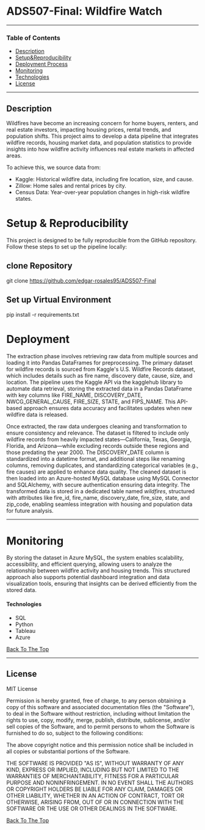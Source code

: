 # ADS507-Final: Wildfire Watch

---

### Table of Contents

- [Description](#description)
- [Setup&Reproducibility](#Setup&Reproducibility)
- [Deployment Process](#deployment)
- [Monitoring](#monitoring)
- [Technologies](#technologies)
- [License](#license)

---

## Description

Wildfires have become an increasing concern for home buyers, renters, and real estate investors, impacting housing prices, rental trends, and population shifts. This project aims to develop a data pipeline that integrates wildfire records, housing market data, and population statistics to provide insights into how wildfire activity influences real estate markets in affected areas.

To achieve this, we source data from:
- Kaggle: Historical wildfire data, including fire location, size, and cause.
- Zillow: Home sales and rental prices by city.
- Census Data: Year-over-year population changes in high-risk wildfire states.

# Setup & Reproducibility 

This project is designed to be fully reproducible from the GitHub repository. Follow these steps to set up the pipeline locally:

## clone Repository

git clone https://github.com/edgar-rosales95/ADS507-Final

## Set up Virtual Environment

pip install -r requirements.txt

# Deployment

The extraction phase involves retrieving raw data from multiple sources and loading it into Pandas DataFrames for preprocessing. The primary dataset for wildfire records is sourced from Kaggle's U.S. Wildfire Records dataset, which includes details such as fire name, discovery date, cause, size, and location. The pipeline uses the Kaggle API via the kagglehub library to automate data retrieval, storing the extracted data in a Pandas DataFrame with key columns like FIRE_NAME, DISCOVERY_DATE, NWCG_GENERAL_CAUSE, FIRE_SIZE, STATE, and FIPS_NAME. This API-based approach ensures data accuracy and facilitates updates when new wildfire data is released.

Once extracted, the raw data undergoes cleaning and transformation to ensure consistency and relevance. The dataset is filtered to include only wildfire records from heavily impacted states—California, Texas, Georgia, Florida, and Arizona—while excluding records outside these regions and those predating the year 2000. The DISCOVERY_DATE column is standardized into a datetime format, and additional steps like renaming columns, removing duplicates, and standardizing categorical variables (e.g., fire causes) are applied to enhance data quality. The cleaned dataset is then loaded into an Azure-hosted MySQL database using MySQL Connector and SQLAlchemy, with secure authentication ensuring data integrity. The transformed data is stored in a dedicated table named *wildfires*, structured with attributes like fire_id, fire_name, discovery_date, fire_size, state, and zip_code, enabling seamless integration with housing and population data for future analysis.

---

# Monitoring

By storing the dataset in Azure MySQL, the system enables scalability, accessibility, and efficient querying, allowing users to analyze the relationship between wildfire activity and housing trends. This structured approach also supports potential dashboard integration and data visualization tools, ensuring that insights can be derived efficiently from the stored data.



#### Technologies

- SQL
- Python
- Tableau
- Azure

[Back To The Top](#ADS507-Final)

---

## License

MIT License


Permission is hereby granted, free of charge, to any person obtaining a copy
of this software and associated documentation files (the "Software"), to deal
in the Software without restriction, including without limitation the rights
to use, copy, modify, merge, publish, distribute, sublicense, and/or sell
copies of the Software, and to permit persons to whom the Software is
furnished to do so, subject to the following conditions:

The above copyright notice and this permission notice shall be included in all
copies or substantial portions of the Software.

THE SOFTWARE IS PROVIDED "AS IS", WITHOUT WARRANTY OF ANY KIND, EXPRESS OR
IMPLIED, INCLUDING BUT NOT LIMITED TO THE WARRANTIES OF MERCHANTABILITY,
FITNESS FOR A PARTICULAR PURPOSE AND NONINFRINGEMENT. IN NO EVENT SHALL THE
AUTHORS OR COPYRIGHT HOLDERS BE LIABLE FOR ANY CLAIM, DAMAGES OR OTHER
LIABILITY, WHETHER IN AN ACTION OF CONTRACT, TORT OR OTHERWISE, ARISING FROM,
OUT OF OR IN CONNECTION WITH THE SOFTWARE OR THE USE OR OTHER DEALINGS IN THE
SOFTWARE.

[Back To The Top](#ADS507-Final)

